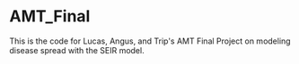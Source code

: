 # AMT_Final
This is the code for Lucas, Angus, and Trip's AMT Final Project on modeling disease spread with the SEIR model. 
